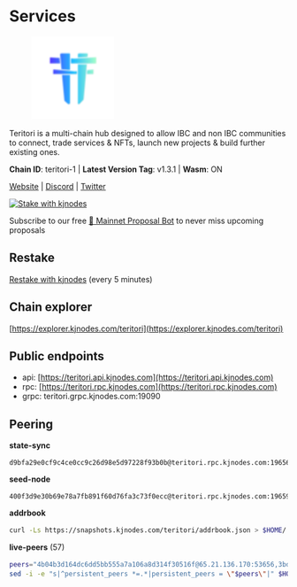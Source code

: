 # Services

<figure><img src="https://raw.githubusercontent.com/kj89/cosmos-images/main/logos/teritori.png" width="150" alt=""><figcaption></figcaption></figure>

Teritori is a multi-chain hub designed to allow IBC and non IBC communities  to connect, trade services & NFTs, launch new projects & build further existing ones.

**Chain ID**: teritori-1 | **Latest Version Tag**: v1.3.1 | **Wasm**: ON

[Website](https://teritori.com) | [Discord](https://discord.gg/teritori) | [Twitter](https://twitter.com/TeritoriNetwork)

[![Stake with kjnodes](https://i.ibb.co/cr44Q8j/button-stake-with-kjnodes.png)](https://restake.app/teritori/torivaloper184ln03hkpt75uhrrr26f66kvcqvf4yn4nc2xjm)

Subscribe to our free [🤖 Mainnet Proposal Bot](https://t.me/kjnodes_proposal_bot) to never miss upcoming proposals

## Restake

[Restake with kjnodes](https://restake.app/teritori/torivaloper184ln03hkpt75uhrrr26f66kvcqvf4yn4nc2xjm) (every 5 minutes)
## Chain explorer
[https://explorer.kjnodes.com/teritori](https://explorer.kjnodes.com/teritori)

## Public endpoints

* api: [https://teritori.api.kjnodes.com](https://teritori.api.kjnodes.com)
* rpc: [https://teritori.rpc.kjnodes.com](https://teritori.rpc.kjnodes.com)
* grpc: teritori.grpc.kjnodes.com:19090

## Peering

**state-sync**

```text
d9bfa29e0cf9c4ce0cc9c26d98e5d97228f93b0b@teritori.rpc.kjnodes.com:19656
```

**seed-node**

```text
400f3d9e30b69e78a7fb891f60d76fa3c73f0ecc@teritori.rpc.kjnodes.com:19659
```

**addrbook**
```bash
curl -Ls https://snapshots.kjnodes.com/teritori/addrbook.json > $HOME/.teritorid/config/addrbook.json
```

**live-peers** (57)
```bash
peers="4b04b3d164dc6dd5bb555a7a106a8d314f30516f@65.21.136.170:53656,3bd3a20d7c8a26a20927289a7a6bffecf71de53e@51.81.155.97:10856,1f4e77295379ce0c928502d2b075157a8c8a9e64@51.83.96.150:26642,e3374c3d25a36f06662fa150043e5e6529d11570@88.198.32.17:31656,16f90d350de14a596ebdc683ce5e703c14e40bb3@75.119.146.181:19656,722b63e6c65628b929f22013dcbcde980210cb44@176.9.127.54:26656,412afea7f33f6f91c85f8d149eff81acb6624bb3@195.201.63.87:42656,ebc272824924ea1a27ea3183dd0b9ba713494f83@95.214.52.139:27166,e1b058e5cfa2b836ddaa496b10911da62dcf182e@138.201.8.248:26656,78815c81331c114cd508dae3a012f0d3e5e2b966@185.119.118.117:3000,26d6ee4138c7533c5541722c6e1ecc6d60d47a86@104.193.254.42:26656,15e7d5ef19a373da5ca7aebbe3b57203f21e0a07@198.244.179.127:26656,b212d5740b2e11e54f56b072dc13b6134650cfb5@134.65.192.81:26656,48980875839186e08e12ebf0d9a2803b45206833@65.109.92.241:38026,63c28f10976800fd783930067d3d3a4eef358b28@173.215.85.171:20070,623720576706fab7cf29e6a37aed39b9852d68f0@65.109.69.154:36656,406fc7fe86ba396cb7fc8616c546f21a1d3c51cd@89.58.57.158:26656,e726816f42831689eab9378d5d577f1d06d25716@176.9.188.21:26656,669470aba9778ccccd07127115dcdc30e141d7ae@65.108.232.248:33656,c12c1ed98ab1f24266980c1f05ed0ca8812ca7aa@95.217.192.230:16656,106490318e51355bc6d72e7941a0080f8b8256b9@185.16.39.14:26656,35de81a10ed992e427e6eb1d0d9ec3622d0f37fe@193.70.47.90:15956,0b27217386756577e1eadf00c4169dc8f041e522@51.210.7.219:26656,409c8a2b94d3835419127521347355ae47f07dd3@5.181.190.157:27656,0e189bbc6db606a14950a0e59641b798a255c3c8@65.109.37.154:3000,89757803f40da51678451735445ad40d5b15e059@134.65.192.221:26656,920f32f409bbb18b641cdc9513545e2e016c2c62@142.132.203.60:26656,2b4f46e601fb4ede2a0c98976337e3afdaa50dac@65.108.238.102:15956,41caa4106f68977e3a5123e56f57934a2d34a1c1@185.16.38.210:27166,82ebb17ddac20928fb8107201dad9f5aea7f9132@198.244.200.3:26656,ce3baba928ae06cd3ff0af20aec888a82ddffef7@54.37.129.171:26656,fb228fa92234e9e92614078cfe1994b2252ada56@162.55.245.149:2110,c124ce0b508e8b9ed1c5b6957f362225659b5343@169.155.168.57:26656,1d8e2fe7e235c8ca8a8054b3ded24c99702ea739@135.181.17.176:26656,bdc0136f16ef53e5df84957549c876693345bbd6@51.159.2.19:27229,17308ce7e097819743a01c0d30fedaa27e9f16a4@141.95.65.73:15956,1e08fefb7e8851490d40e804df76d1ac33cb1f0a@38.146.3.175:15956,526d8c7c44f59be9a39d7463c576b68c0db23174@65.108.234.23:15956,2aab2f1c2c9b2a74c05ff53107f53b9b5cf75e6c@195.189.96.121:51656,c7675ce7ffadec10dea0063c6985fd6972cc3ccd@51.79.19.15:27656,c274a380df0970fd44b07cb90d740c2fa9e16428@51.222.241.234:20656,a191006e50d3af40fd253c23dae715a45fdd7415@95.179.217.1:26656,8e9624292123624e4eddc3f43189f08a0424127e@65.108.131.62:26656,75d41a5ab4f826b7ba468a6c4912dbd8f4541428@65.108.200.142:26646,28ffbde471fa1c1bb848ab3c8ea4ecbf5833529a@81.196.253.241:17656,8480ce1f929a9410567d315a5b3fc2709c2807a7@93.115.25.106:51656,5f087defadaf536818dad2d9c8f53405812eb9cd@188.68.162.237:26659,5ab703a41837385e3cb4753419736112e76948ed@155.133.22.8:22956,ad347ea1ec920d12ccda2341348bcc89687739ef@88.99.164.158:38026,28456ac1dded17760432c3f1d759c7d50ab6ed3e@51.250.83.54:26656,d956d6180e96c62315a777b1a3ed8f1ebf873e80@38.242.232.202:29656,d9bfa29e0cf9c4ce0cc9c26d98e5d97228f93b0b@65.109.88.38:19656,e627e9bbff303c96e859de00e5deaaf5104911cd@51.15.228.89:26656,c670830fdf60374f008fa4a4eb851deddcdaef5b@65.109.88.107:46656,14740e6faf16ab85a98ff5911241bb4b926b9c08@65.109.85.170:52656,9f769bedc6a17199804e323700d5eaa6685b8be9@65.109.104.163:26656,46b7ae20e3cc4264076a91c3601f3894a021a80d@65.108.6.45:36656"
sed -i -e "s|^persistent_peers *=.*|persistent_peers = \"$peers\"|" $HOME/.teritorid/config/config.toml
```
